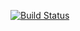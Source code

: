 [![Build Status](https://travis-ci.org/boudra/node-amazon-products-api.svg?branch=master)](https://travis-ci.org/boudra/node-amazon-products-api)
